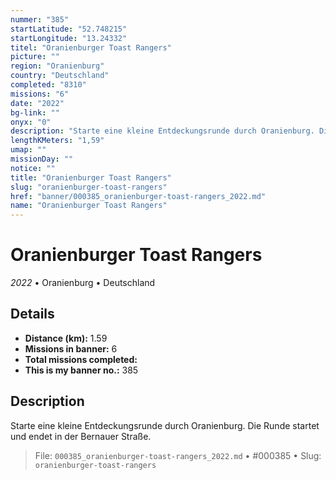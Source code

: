 ```yaml
---
nummer: "385"
startLatitude: "52.748215"
startLongitude: "13.24332"
titel: "Oranienburger Toast Rangers"
picture: ""
region: "Oranienburg"
country: "Deutschland"
completed: "8310"
missions: "6"
date: "2022"
bg-link: ""
onyx: "0"
description: "Starte eine kleine Entdeckungsrunde durch Oranienburg. Die Runde startet und endet in der Bernauer Straße."
lengthKMeters: "1,59"
umap: ""
missionDay: ""
notice: ""
title: "Oranienburger Toast Rangers"
slug: "oranienburger-toast-rangers"
href: "banner/000385_oranienburger-toast-rangers_2022.md"
name: "Oranienburger Toast Rangers"
---
```

# Oranienburger Toast Rangers

*2022* • Oranienburg • Deutschland





## Details
- **Distance (km):** 1.59
- **Missions in banner:** 6
- **Total missions completed:** 
- **This is my banner no.:** 385



## Description
Starte eine kleine Entdeckungsrunde durch Oranienburg. Die Runde startet und endet in der Bernauer Straße.




> File: `000385_oranienburger-toast-rangers_2022.md` • #000385 • Slug: `oranienburger-toast-rangers`
